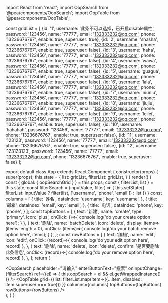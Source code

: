 import React from 'react';
import OopSearch from '@pea/components/OopSearch';
import OopTable from '@pea/components/OopTable';

  const gridList = [
      {id: '1', username: '此条不可以选择，已开启disable属性', password: '123456', name: '77777', email: '132333232@qq.com', phone: '13236676767', enable: true, superuser: true},
      {id: '2', username: 'shasha', password: '123456', name: '77777', email: '132333232@qq.com', phone: '13236676767', enable: true, superuser: false},
      {id: '3', username: 'haha', password: '123456', name: '77777', email: '132333232@qq.com', phone: '13236676767', enable: true, superuser: false},
      {id: '4', username: 'wawa', password: '123456', name: '77777', email: '132333232@qq.com', phone: '13236676767', enable: true, superuser: false},
      {id: '5', username: 'guagua', password: '123456', name: '77777', email: '132333232@qq.com', phone: '13236676767', enable: true, superuser: false},
      {id: '6', username: 'lala', password: '123456', name: '77777', email: '132333232@qq.com', phone: '13236676767', enable: true, superuser: false},
      {id: '7', username: 'niuniu', password: '123456', name: '77777', email: '132333232@qq.com', phone: '13236676767', enable: true, superuser: false},
      {id: '8', username: 'jiujiu', password: '123456', name: '77777', email: '132333232@qq.com', phone: '13236676767', enable: true, superuser: false},
      {id: '9', username: 'leilei', password: '123456', name: '77777', email: '132333232@qq.com', phone: '13236676767', enable: true, superuser: false},
      {id: '10', username: 'hahahah', password: '123456', name: '77777', email: '132333232@qq.com', phone: '13236676767', enable: true, superuser: false},
      {id: '11', username: '123123', password: '123456', name: '77777', email: '132333232@qq.com', phone: '13236676767', enable: true, superuser: false},
      {id: '12', username: '123123123', password: '123456', name: '77777', email: '132333232@qq.com', phone: '13236676767', enable: true, superuser: false}
    ];

export default class App extends React.Component {
  constructor(props) {
    super(props);
    this.state = {
      list: gridList,
      filterList: gridList,
    }
  }
  render() {
    const { global: { oopSearchGrid } } = this.props;
    const { filterList, list } = this.state;
    const filterSearch = (inputValue, filter) => {
        this.setState({
            filterList: inputValue ? filter(list, ['username', 'phone', 'email']) : list
        })
    }
    const columns = [
        {
        title: '姓名',
        dataIndex: 'username',
        key: 'username',
        }, {
        title: '邮箱',
        dataIndex: 'email',
        key: 'email',
        }, {
        title: '电话',
        dataIndex: 'phone',
        key: 'phone',
        }
    ];
    const topButtons = [
        {
        text: '新建',
        name: 'create',
        type: 'primary',
        icon: 'plus',
        onClick: ()=>{ console.log('do your create option here'); }
        },
        {
        text: '删除',
        name: 'batchDelete',
        icon: 'delete',
        display: items=>(items.length > 0),
        onClick: (items)=>{ console.log('do your batch remove option here', items); }
        },
    ];
    const rowButtons = [
        {
        text: '编辑',
        name: 'edit',
        icon: 'edit',
        onClick: (record)=>{ console.log('do your edit option here', record) },
        },
        {
        text: '删除',
        name: 'delete',
        icon: 'delete',
        confirm: '是否要删除此条信息',
        onClick: (record)=>{ console.log('do your remove option here', record) },
        },
    ];
    return (
        <div>
            <OopSearch
                placeholder="请输入"
                enterButtonText="搜索"
                onInputChange={filterSearch}
                ref={(el) => { this.oopSearch = el && el.getWrappedInstance() }}
            />
            <OopTable
                grid={{list: filterList.map(item=>({...item, disabled: item.superuser === true})) }}
                columns={columns}
                topButtons={topButtons}
                rowButtons={rowButtons}
            />
        </div>
    );
  }
}

